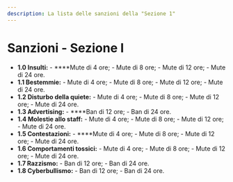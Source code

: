 ```yaml
---
description: La lista delle sanzioni della "Sezione 1"
---
```


# Sanzioni - Sezione I

* **1.0 Insulti:** - ****Mute di 4 ore; - Mute di 8 ore; - Mute di 12 ore; - Mute di 24 ore. 
* **1.1 Bestemmie:** - Mute di 4 ore; - Mute di 8 ore; - Mute di 12 ore; - Mute di 24 ore. 
* **1.2 Disturbo della quiete:** - Mute di 4 ore; - Mute di 8 ore; - Mute di 12 ore; - Mute di 24 ore. 
* **1.3 Advertising:** - ****Ban di 12 ore; - Ban di 24 ore. 
* **1.4 Molestie allo staff:** - Mute di 4 ore; - Mute di 8 ore; - Mute di 12 ore; - Mute di 24 ore. 
* **1.5 Contestazioni:** - ****Mute di 4 ore; - Mute di 8 ore; - Mute di 12 ore; - Mute di 24 ore. 
* **1.6 Comportamenti tossici:** - Mute di 4 ore;  - Mute di 8 ore; - Mute di 12 ore; - Mute di 24 ore. 
* **1.7 Razzismo:** - Ban di 12 ore; - Ban di 24 ore. 
* **1.8 Cyberbullismo:** - Ban di 12 ore; - Ban di 24 ore.

